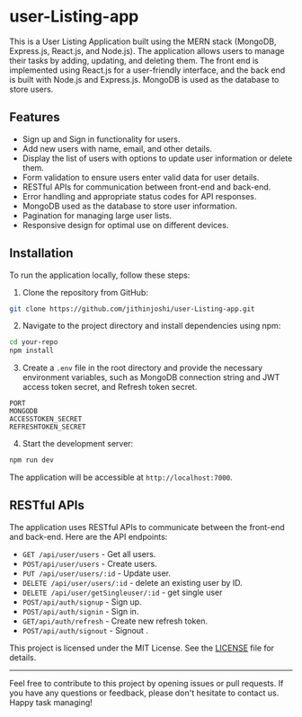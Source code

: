 # user-Listing-app

This is a User Listing Application built using the MERN stack (MongoDB, Express.js, React.js, and Node.js). The application allows users to manage their tasks by adding, updating, and deleting them. The front end is implemented using React.js for a user-friendly interface, and the back end is built with Node.js and Express.js. MongoDB is used as the database to store users.


## Features



- Sign up and Sign in functionality for users.
- Add new users with name, email, and other details.
- Display the list of users with options to update user information or delete them.
- Form validation to ensure users enter valid data for user details.
- RESTful APIs for communication between front-end and back-end.
- Error handling and appropriate status codes for API responses.
- MongoDB used as the database to store user information.
- Pagination for managing large user lists.
- Responsive design for optimal use on different devices.

## Installation

To run the application locally, follow these steps:

1. Clone the repository from GitHub:

```bash
git clone https://github.com/jithinjoshi/user-Listing-app.git
```

2. Navigate to the project directory and install dependencies using npm:

```bash
cd your-repo
npm install
```

3. Create a `.env` file in the root directory and provide the necessary environment variables, such as MongoDB connection string and JWT access token secret, and Refresh token secret.
```
PORT
MONGODB
ACCESSTOKEN_SECRET
REFRESHTOKEN_SECRET
```
4. Start the development server:

```bash
npm run dev
```

The application will be accessible at `http://localhost:7000`.

## RESTful APIs

The application uses RESTful APIs to communicate between the front-end and back-end. Here are the API endpoints:

- `GET /api/user/users` - Get all users.
- `POST/api/user/users` - Create users.
- `PUT /api/user/users/:id` - Update user.
- `DELETE /api/user/users/:id` - delete an existing user by ID.
- `DELETE /api/user/getSingleuser/:id` - get single user
- `POST/api/auth/signup` - Sign up.
- `POST/api/auth/signin` - Sign in.
- `GET/api/auth/refresh` - Create new refresh token.
- `POST/api/auth/signout` - Signout .


This project is licensed under the MIT License. See the [LICENSE](LICENSE) file for details.

---

Feel free to contribute to this project by opening issues or pull requests. If you have any questions or feedback, please don't hesitate to contact us. Happy task managing!
